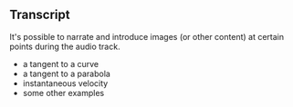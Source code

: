 ## Transcript

It's possible to narrate and introduce images (or other content) at certain points during the audio track.

- a tangent to a curve
- a tangent to a parabola
- instantaneous velocity
- some other examples